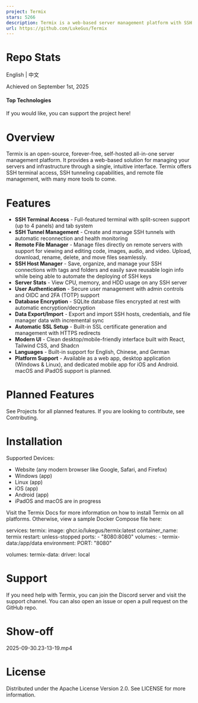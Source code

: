 ```yaml
---
project: Termix
stars: 5266
description: Termix is a web-based server management platform with SSH terminal, tunneling, and file editing capabilities.
url: https://github.com/LukeGus/Termix
---
```


Repo Stats
==========

English | 中文

  
Achieved on September 1st, 2025

#### Top Technologies

  

If you would like, you can support the project here!  

Overview
========

Termix is an open-source, forever-free, self-hosted all-in-one server management platform. It provides a web-based solution for managing your servers and infrastructure through a single, intuitive interface. Termix offers SSH terminal access, SSH tunneling capabilities, and remote file management, with many more tools to come.

Features
========

-   **SSH Terminal Access** - Full-featured terminal with split-screen support (up to 4 panels) and tab system
-   **SSH Tunnel Management** - Create and manage SSH tunnels with automatic reconnection and health monitoring
-   **Remote File Manager** - Manage files directly on remote servers with support for viewing and editing code, images, audio, and video. Upload, download, rename, delete, and move files seamlessly.
-   **SSH Host Manager** - Save, organize, and manage your SSH connections with tags and folders and easily save reusable login info while being able to automate the deploying of SSH keys
-   **Server Stats** - View CPU, memory, and HDD usage on any SSH server
-   **User Authentication** - Secure user management with admin controls and OIDC and 2FA (TOTP) support
-   **Database Encryption** - SQLite database files encrypted at rest with automatic encryption/decryption
-   **Data Export/Import** - Export and import SSH hosts, credentials, and file manager data with incremental sync
-   **Automatic SSL Setup** - Built-in SSL certificate generation and management with HTTPS redirects
-   **Modern UI** - Clean desktop/mobile-friendly interface built with React, Tailwind CSS, and Shadcn
-   **Languages** - Built-in support for English, Chinese, and German
-   **Platform Support** - Available as a web app, desktop application (Windows & Linux), and dedicated mobile app for iOS and Android. macOS and iPadOS support is planned.

Planned Features
================

See Projects for all planned features. If you are looking to contribute, see Contributing.

Installation
============

Supported Devices:

-   Website (any modern browser like Google, Safari, and Firefox)
-   Windows (app)
-   Linux (app)
-   iOS (app)
-   Android (app)
-   iPadOS and macOS are in progress

Visit the Termix Docs for more information on how to install Termix on all platforms. Otherwise, view a sample Docker Compose file here:

services:
  termix:
    image: ghcr.io/lukegus/termix:latest
    container\_name: termix
    restart: unless-stopped
    ports:
      - "8080:8080"
    volumes:
      - termix-data:/app/data
    environment:
      PORT: "8080"

volumes:
  termix-data:
    driver: local

Support
=======

If you need help with Termix, you can join the Discord server and visit the support channel. You can also open an issue or open a pull request on the GitHub repo.

Show-off
========

2025-09-30.23-13-19.mp4

License
=======

Distributed under the Apache License Version 2.0. See LICENSE for more information.

